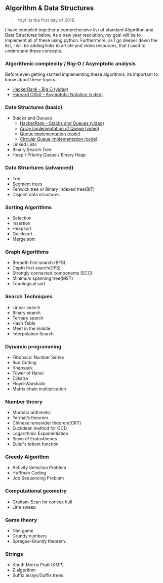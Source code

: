 ## Algorithm & Data Structures

> Yay! Its the first day of 2018.

I have compiled together a comprehensive list of standard Algorithm and Data Structures below. As a new year resolution, my goal will be to implement all of these using python. Furthermore, as I go deeper down the list, I will be adding links to article and video resources, that I used to understand these concepts. 

### Algorithmic complexity / Big-O / Asymptotic analysis
Before even getting started implementing these algorithms, its important to know about these topics :  
- [HackerRank - Big O (video)](https://www.youtube.com/watch?v=v4cd1O4zkGw&t=3s)  
- [Harvard CS50 - Asymptotic Notation (video)](https://www.youtube.com/watch?v=iOq5kSKqeR4)

### Data Structures (basic)

- Stacks and Queues
  - [HackerRank - Stacks and Queues (video)](https://www.youtube.com/watch?v=wjI1WNcIntg)
  - [Array Implementation of Queue (video)](https://www.youtube.com/watch?v=okr-XE8yTO8&t=389s)
  - [Queue implementation (code)](Data_Structures_(basic)/queue.py)
  - [Circular Queue implementation (code)](Data_Structures_(basic)/circular_queue.py)
- Linked Lists
- Binary Search Tree
- Heap / Priority Queue / Binary Heap

### Data Structures (advanced)

- Trie
- Segment trees
- Fenwick tree or Binary indexed tree(BIT)
- Disjoint data structures

### Sorting Algorithms

- Selection
- Insertion
- Heapsort
- Quicksort
- Merge sort

### Graph Algorithms

- Breadth first search (BFS)
- Depth first search(DFS)
- Strongly connected components (SCC)
- Minimum spanning tree(MST)
- Topological sort

### Search Techniques

- Linear search
- Binary search
- Ternary search
- Hash Table
- Meet in the middle
- Interpolation Search

### Dynamic programming

- Fibonacci Number Series
- Rod Cutting 
- Knapsack 
- Tower of Hanoi
- Dijkstra
- Floyd-Warshallx
- Matrix chain multiplication

### Number theory

- Modular arithmetic
- Fermat’s theorem
- Chinese remainder theorem(CRT)
- Euclidean method for GCD
- Logarithmic Exponentiation
- Sieve of Eratosthenes
- Euler's totient function

### Greedy Algorithm

- Activity Selection Problem
- Huffman Coding
- Job Sequencing Problem

### Computational geometry

- Graham-Scan for convex hull
- Line sweep

### Game theory

- Nim game
- Grundy numbers
- Sprague-Grundy theorem.

### Strings

- Knuth Morris Pratt (KMP)
- Z algorithm
- Suffix arrays/Suffix trees


